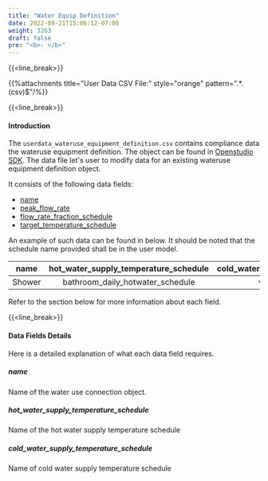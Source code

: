 ```yaml
---
title: "Water Equip Definition"
date: 2022-09-21T15:06:12-07:00
weight: 3263
draft: false
pre: "<b>- </b>"
---
```


{{<line_break>}}

{{%attachments title="User Data CSV File:" style="orange" pattern=".*\.(csv)$"/%}}

{{<line_break>}}

#### Introduction

The `userdata_wateruse_equipment_definition.csv` contains compliance data the wateruse equipment definition. The object can be found in [Openstudio SDK](https://s3.amazonaws.com/openstudio-sdk-documentation/cpp/OpenStudio-3.7.0-doc/model/html/classopenstudio_1_1model_1_1_water_use_equipment_definition.html). The data file let's user to modify data for an existing wateruse equipment definition object.

It consists of the following data fields:

- [name](#name)
- [peak_flow_rate](#peak_flow_rate)
- [flow_rate_fraction_schedule](#flow_rate_fraction_schedule)
- [target_temperature_schedule](#target_temperature_schedule)

An example of such data can be found in below. It should be noted that the schedule name provided shall be in the user model.

|  name  | hot_water_supply_temperature_schedule | cold_water_supply_temperature_schedule |
| :----: | :-----------------------------------: | :------------------------------------: |
| Shower |   bathroom_daily_hotwater_schedule    |          water_main_schedule           |

Refer to the section below for more information about each field.

{{<line_break>}}

#### Data Fields Details

Here is a detailed explanation of what each data field requires.

##### **name**

Name of the water use connection object.

##### **hot_water_supply_temperature_schedule**

Name of the hot water supply temperature schedule

##### **cold_water_supply_temperature_schedule**

Name of cold water supply temperature schedule
